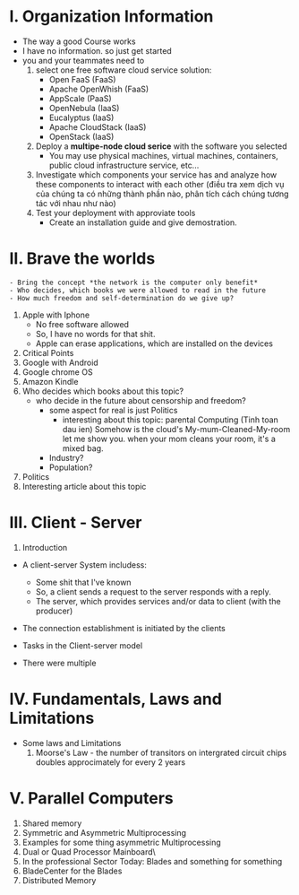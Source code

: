 # I. Organization Information
- The way a good Course works  
- I have no information. so just get started
- you and your teammates need to
    1. select one free software cloud service solution:
        + Open FaaS (FaaS)
        + Apache OpenWhish (FaaS)
        + AppScale (PaaS)
        + OpenNebula (IaaS)
        + Eucalyptus (IaaS)
        + Apache CloudStack (IaaS)
        + OpenStack (IaaS)
    2. Deploy a **multipe-node cloud serice** with the software you selected
        + You may use physical machines, virtual machines, containers, public cloud infrastructure service, etc... 
    3. Investigate which components your service has and analyze how these components to interact with each other
    (điều tra xem dịch vụ của chúng ta có những thành phần nào, phân tích cách chúng tương tác với nhau như nào)
    4. Test your deployment with approviate tools
        + Create an installation guide and give demostration.
# II. Brave the worlds
    - Bring the concept *the network is the computer only benefit*
    - Who decides, which books we were allowed to read in the future
    - How much freedom and self-determination do we give up?
1. Apple with Iphone
    - No free software allowed
    - So, I have no words for that shit.
    - Apple can erase applications, which are installed on the devices 
2. Critical Points
3. Google with Android
4. Google chrome OS
5. Amazon Kindle
6. Who decides which books about this topic?
    - who decide in the future about censorship and freedom? 
        + some aspect for real is just Politics
            - interesting about this topic: parental Computing (Tinh toan dau ien)
            Somehow is the cloud's My-mum-Cleaned-My-room
            let me show you. when your mom cleans your room, it's a mixed bag. 
        + Industry?
        + Population?
7. Politics
8. Interesting article about this topic

# III. Client - Server
1. Introduction
- A client-server System includess:
    - Some shit that I've known
    - So, a client sends a request to the server responds with a reply.
    - The server, which provides services and/or data to client (with the producer)
- The connection establishment is initiated by the clients

- Tasks in the Client-server model
- There were multiple 

# IV. Fundamentals, Laws and Limitations
- Some laws and Limitations
    1. Moorse's Law - the number of transitors on intergrated circuit chips doubles approcimately for every 2 years
    
# V. Parallel Computers

1. Shared memory
2. Symmetric and Asymmetric Multiprocessing
3. Examples for some thing asymmetric Multiprocessing
4. Dual or Quad Processor Mainboard\
5. In the professional Sector Today: Blades and something for something
6. BladeCenter for the Blades
7. Distributed Memory
